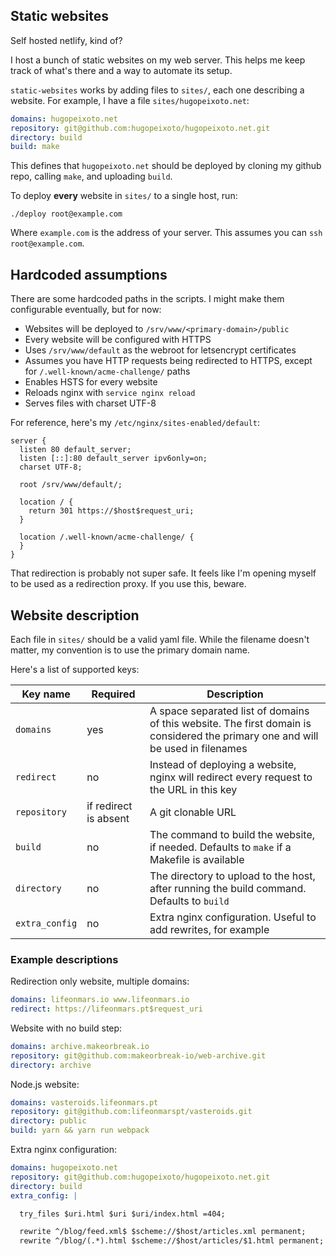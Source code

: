 ## Static websites

Self hosted netlify, kind of?

I host a bunch of static websites on my web server. This helps me keep track of
what's there and a way to automate its setup.

`static-websites` works by adding files to `sites/`, each one describing a
website. For example, I have a file `sites/hugopeixoto.net`:

```yaml
domains: hugopeixoto.net
repository: git@github.com:hugopeixoto/hugopeixoto.net.git
directory: build
build: make
```

This defines that `hugopeixoto.net` should be deployed by cloning my github
repo, calling `make`, and uploading `build`.

To deploy **every** website in `sites/` to a single host, run:

```
./deploy root@example.com
```

Where `example.com` is the address of your server. This assumes you can `ssh
root@example.com`.

## Hardcoded assumptions

There are some hardcoded paths in the scripts. I might make them configurable
eventually, but for now:

- Websites will be deployed to `/srv/www/<primary-domain>/public`
- Every website will be configured with HTTPS
- Uses `/srv/www/default` as the webroot for letsencrypt certificates
- Assumes you have HTTP requests being redirected to HTTPS, except for
  `/.well-known/acme-challenge/` paths
- Enables HSTS for every website
- Reloads nginx with `service nginx reload`
- Serves files with charset UTF-8

For reference, here's my `/etc/nginx/sites-enabled/default`:

```nginx
server {
  listen 80 default_server;
  listen [::]:80 default_server ipv6only=on;
  charset UTF-8;

  root /srv/www/default/;

  location / {
    return 301 https://$host$request_uri;
  }

  location /.well-known/acme-challenge/ {
  }
}
```

That redirection is probably not super safe. It feels like I'm opening myself
to be used as a redirection proxy. If you use this, beware.

## Website description

Each file in `sites/` should be a valid yaml file. While the filename doesn't
matter, my convention is to use the primary domain name.

Here's a list of supported keys:

| Key name | Required | Description |
|---|---|---|
| `domains` | yes | A space separated list of domains of this website. The first domain is considered the primary one and will be used in filenames |
| `redirect` | no | Instead of deploying a website, nginx will redirect every request to the URL in this key |
| `repository` | if redirect is absent | A git clonable URL |
| `build` | no | The command to build the website, if needed. Defaults to `make` if a Makefile is available |
| `directory` | no | The directory to upload to the host, after running the build command. Defaults to `build` |
| `extra_config` | no | Extra nginx configuration. Useful to add rewrites, for example |

### Example descriptions

Redirection only website, multiple domains:

~~~~yaml
domains: lifeonmars.io www.lifeonmars.io
redirect: https://lifeonmars.pt$request_uri
~~~~

Website with no build step:

~~~~yaml
domains: archive.makeorbreak.io
repository: git@github.com:makeorbreak-io/web-archive.git
directory: archive
~~~~

Node.js website:

~~~~yaml
domains: vasteroids.lifeonmars.pt
repository: git@github.com:lifeonmarspt/vasteroids.git
directory: public
build: yarn && yarn run webpack
~~~~

Extra nginx configuration:

~~~~yaml
domains: hugopeixoto.net
repository: git@github.com:hugopeixoto/hugopeixoto.net.git
directory: build
extra_config: |

  try_files $uri.html $uri $uri/index.html =404;

  rewrite ^/blog/feed.xml$ $scheme://$host/articles.xml permanent;
  rewrite ^/blog/(.*).html $scheme://$host/articles/$1.html permanent;
~~~~
